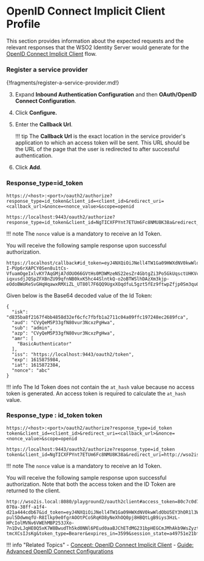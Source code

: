 # OpenID Connect Implicit Client Profile

This section provides information about the expected requests and the
relevant responses that the WSO2 Identity Server would generate for the
[OpenID Connect Implicit Client](../../../references/concepts/authentication/implicit-client-profile/) flow.

### Register a service provider

{!fragments/register-a-service-provider.md!}

3. Expand **Inbound Authentication Configuration** and then **OAuth/OpenID Connect Configuration**. 

4. Click **Configure.**   

5. Enter the **Callback Url**.

    !!! tip
        The **Callback Url** is the exact location in the service provider's application to which an access token will 
        be sent. This URL should be the URL of the page that the user is redirected to after successful authentication.
        
6.  Click **Add**. 

### Response\_type=id\_token

``` tab="Request Format"
https://<host>:<port>/oauth2/authorize?response_type=id_token&client_id=<client_id>&redirect_uri=<callback_url>&nonce=<nonce_value>&scope=openid
```

``` tab="Sample Request"
https://localhost:9443/oauth2/authorize?response_type=id_token&client_id=NgTICXFPYnt7ETUm6Fc8NMU8K38a&redirect_uri=http://localhost:8080/playground2/oauth2client&nonce=abc&scope=openid
```

!!! note
    The `nonce` value is a mandatory to receive an Id Token.
    
You will receive the following sample response upon successful authorization. 

```
https://localhost/callback#id_token=eyJ4NXQiOiJNell4TW1Ga09HWXdNV0kwWldObU5EY3hOR1l3WW1NNFpUQTNNV0kyTkRBelpHUXpOR00wWkdSbE5qSmtPREZrWkRSaU9URmtNV0ZoTXpVMlpHVmxOZyIsImtpZCI6Ik16WXhNbUZrT0dZd01XSTBaV05tTkRjeE5HWXdZbU00WlRBM01XSTJOREF6WkdRek5HTTBaR1JsTmpKa09ERmtaRFJpT1RGa01XRmhNelUyWkdWbE5nX1JTMjU2IiwiYWxnIjoiUlMyNTYifQ.eyJpc2siOiJkODM1YmE4ZjIxNjdmNGJiNDg1OGQzMmVmNmNmYzdmYmZiMWEyNzExYzA0YTA5ZmZjMTk3MjQ4ZWMyNjg5ZmNhIiwiYXVkIjoiQ1Z5UWVNNVAzM2dmTjgwdnVyM05jeHpQZ0h3YSIsInN1YiI6ImFkbWluIiwiYXpwIjoiQ1Z5UWVNNVAzM2dmTjgwdnVyM05jeHpQZ0h3YSIsImFtciI6WyJCYXNpY0F1dGhlbnRpY2F0b3IiXSwiaXNzIjoiaHR0cHM6XC9cL2xvY2FsaG9zdDo5NDQzXC9vYXV0aDJcL3Rva2VuIiwiZXhwIjoxNjE1ODc1OTg0LCJpYXQiOjE2MTU4NzIzODQsIm5vbmNlIjoiYWJjIn0.iHkj_Ve1wiYeYATGyt4nd3ko0b0X73Dah2AzgHBtnQJeQtXoo3dxgPTIFcgfrs9lpCCoDmQeZB-I-PUp6rXAPCY0Sen8u1tCs-VfuamOgeIxlvKY7AqGMjA7dOUO66GVtHs0M3WMzeNS22esZr4GbtgZi3Po5GkUqsctUHKVcfSJr0J2JaaGUSap8d1NoJNyxkwu5wD6AA78NjTN-iqxusdjJQSpZFXBnZU99qfnNB0kxK5hc44SlntkQ-o2oBTWSlhDAzXm3kjp-eOdoBWoReSvGHqHqawxRMXiZL_UT80l7F6QQ9UgxXOqdfuL5gzt5fEz9ftwpZfjp0Sm3quQHw&session_state=a68c4f52124d15131f944c201e57d3eebbff0f5154f8503214c688c52f8963b3.6DPeIkygVpE7VTHtKrfbLw
```

Given below is the Base64 decoded value of the Id Token:

```
{
  "isk": "d835ba8f2167f4bb4858d32ef6cfc7fbfb1a2711c04a09ffc197248ec2689fca",
  "aud": "CVyQeM5P33gfN80vur3NcxzPgHwa",
  "sub": "admin",
  "azp": "CVyQeM5P33gfN80vur3NcxzPgHwa",
  "amr": [
    "BasicAuthenticator"
  ],
  "iss": "https://localhost:9443/oauth2/token",
  "exp": 1615875984,
  "iat": 1615872384,
  "nonce": "abc"
}
```

!!! info
    The Id Token does not contain the `at_hash` value because no access token is generated. An access token is required to
    calculate the `at_hash` value.

### Response\_type : id\_token token

``` tab="Request Format"
https://<host>:<port>/oauth2/authorize?response_type=id_token token&client_id=<client_id>&redirect_uri=<callback_url>&nonce=<nonce_value>&scope=openid

```

``` tab="Sample Request"
https://localhost:9443/oauth2/authorize?response_type=id_token token&client_id=NgTICXFPYnt7ETUm6Fc8NMU8K38a&redirect_uri=http://wso2is.local:8080/playground2/oauth2client&nonce=abc&scope=openid
```

!!! note
    The `nonce` value is a mandatory to receive an Id Token.

You will receive the following sample response upon successful authorization. Note that both the access token and the ID Token are returned to the client.

```
http://wso2is.local:8080/playground2/oauth2client#access_token=80c7c0d7-070a-38ff-a1f4-d21a444cdb67&id_token=eyJ4NXQiOiJNell4TW1Ga09HWXdNV0kwWldObU5EY3hOR1l3WW1NNFpUQTNNV0kyTkRBelpHUXpOR00wWkdSbE5qSmtPREZrWkRSaU9URmtNV0ZoTXpVMlpHVmxOZyIsImtpZCI6Ik16WXhNbUZrT0dZd01XSTBaV05tTkRjeE5HWXdZbU00WlRBM01XSTJOREF6WkdRek5HTTBaR1JsTmpKa09ERmtaRFJpT1RGa01XRmhNelUyWkdWbE5nX1JTMjU2IiwiYWxnIjoiUlMyNTYifQ.eyJpc2siOiI5YWI1MzhiZDIxNDhmMmFhMTdlMmUxZTA1YzliMWQwOGQ2NGY0ZjIwYzk5YmViNTBhYmJhNDRlMjgzZjhlNTRmIiwiYXRfaGFzaCI6IncwUG1fVFp4TlFfQTBRUU91RjJESUEiLCJhdWQiOiJDVnlRZU01UDMzZ2ZOODB2dXIzTmN4elBnSHdhIiwic3ViIjoiYWRtaW4iLCJhenAiOiJDVnlRZU01UDMzZ2ZOODB2dXIzTmN4elBnSHdhIiwiYW1yIjpbIkJhc2ljQXV0aGVudGljYXRvciJdLCJpc3MiOiJodHRwczpcL1wvbG9jYWxob3N0Ojk0NDNcL29hdXRoMlwvdG9rZW4iLCJleHAiOjE2MTU4NzY4MjUsImlhdCI6MTYxNTg3MzIyNSwibm9uY2UiOiJhYmMifQ.Z3HbYG0tBu30X5BYJ9hvCGQ9O8wUGXC6GWz3e9xQJHqu15AuRIcM2zbkvbHc-pul5DdwmqfU-R8Ilkp9e0fgrAOOtPCoSRqKO8yNeXhOQ0pj8HBQtLgB9iys3HzL-HPcIolMVNv6VWEhMBP253JXo-7n1DvLJqHE0Q5xK7W8BwudTh5kd0NNl6PEud0aaBJChETdMG231bpHEGCmJMhAkb9WsZyztvkuMVsAt50uRMG1DX0gMOKW1ZcAMAe_z3RdADXVMGu1VZ5HNUoTBl8VosHOFGwrcpndoxiyGAkWIhj7kdQ1AZVUse1RlKH9IW2AZI7VXkPvnU-tmcXCsIJsKg&token_type=Bearer&expires_in=3599&session_state=a49751e21bf6fbf8624cffa0904fd77706c48a09ae187672e4dd09cab84d9e9f.G_NOFmMsySRgYgkmQizt6g
```

!!! info "Related Topics"
    - [Concept: OpenID Connect Implicit Client](../../../references/concepts/authentication/implicit-client-profile/)
    - [Guide: Advanced OpenID Connect Configurations](../../../guides/login/oauth-app-config-advanced)
    
